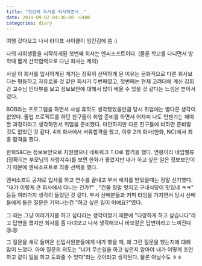 ```yaml
---
title: "첫번째 회사를 퇴사하면서.."
date: 2019-09-02 04:36:00 -0400
categories: diary
---
```


여행 갔다오고 나서 라이프 사이클이 엉킨김에 씀 :)


나의 사회생활을 시작하게된 첫번째 회사는 엔씨소프트이다. (물론 학교를 다니면서 방학때 짧게 산학협력으로 다닌 회사는 제외)

사실 이 회사를 입사하게된 계기는 정확히 선택하게 된 이유는 문화적으로 다른 회사보다는 평등하고 자유로울 것 같은 회사가 두번째였고, 첫번째는 현재 고려대에 계신 김휘강 교수님 인터뷰를 보고 정보보안에 대해서 많이 배울 수 있을 것 같다는 느낌은 받아서였다. 


BOB라는 프로그램을 하면서 사실 휴학도 생각했었을만큼 당시 취업에는 별다른 생각이 없었다. 졸업 프로젝트를 하던 친구들이 취업 준비를 하면서 어차피 나도 언젠가는 해야할 과정이라고 생각하면서 취업을 준비했다. 미안하지만 다른 친구들에 비하면 준비랄 것도 없었던 것 같다. 4개 회사에서 서류합격을 했고, 이후 2개 회사(한화, NC)에서 최종 합격을 했다.

한화S&C는 정보보안으로 지원했으나 네트워크 T.O로 합격을 했다. 연봉이라 네임밸류(정확히는 부모님의 자랑지수)를 보면 한화가 좋았지만 내가 하고 싶은 일은 정보보안이기 때문에 엔씨소프트로 최종 선택을 했다.


엔씨소프트 공채로 입사를 하고 연수를 끝내고 부서 배치를 받았을때는 정말 신기했다. "내가 이렇게 큰 회사에서 다니는 건가?" , "건물 정말 멋지고 구내식당이 맛있네 ㅋㅋ" 등등 여러가지 생각이 들었던 것 같다. 부서 선배분들과 커피 타임을 가지면서 당시 선배들에게 들은 질문은 기억나는건 "하고 싶은 일이 머에요?"였다.

그 때는 그냥 여러가지를 하고 싶다라는 생각이었기 때문에 "다양하게 하고 싶습니다"라고 답변을 했지만 회사를 좀 다녀보고 나서 생각해보니 바보같은 답변이라고 느껴진다 @.@

그 질문을 새로 들어온 신입사원분들에게 내가 했을 때, 왜 그런 질문을 했는지에 대해 많이 느꼈다. 아마 질문의 의도는 "너가 무슨일을 하고 싶은지 알아야 내가 어떻게 조언하고 같이 일을 하고 도와줄 수 있다"라는 것이라고 생각된다. 물론 아닐수도 ㅎㅎ



